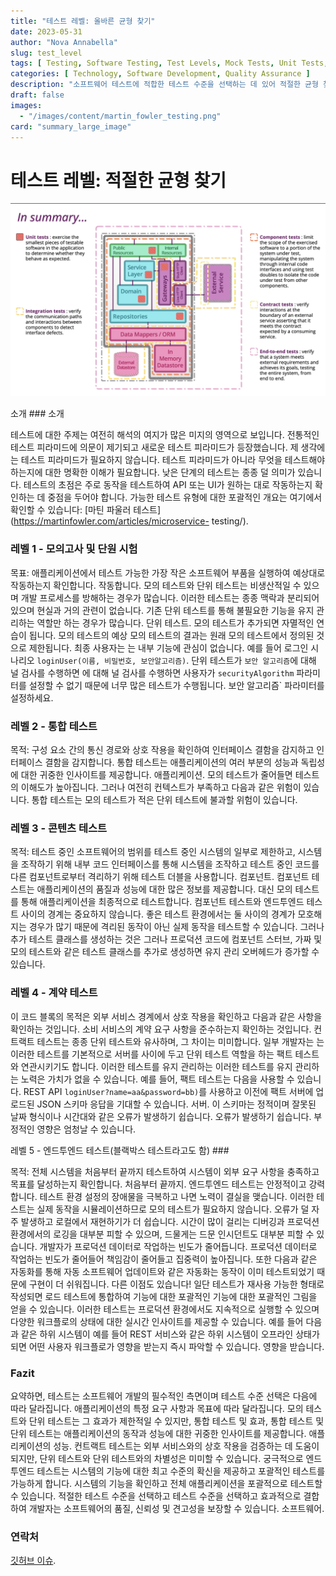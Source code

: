 ```yaml
---
title: "테스트 레벨: 올바른 균형 찾기"
date: 2023-05-31
author: "Nova Annabella"
slug: test_level
tags: [ Testing, Software Testing, Test Levels, Mock Tests, Unit Tests, Integration Tests, Component Tests, Contract Tests, End-to-End Tests ]
categories: [ Technology, Software Development, Quality Assurance ]
description: "소프트웨어 테스트에 적합한 테스트 수준을 선택하는 데 있어 적절한 균형 찾기."
draft: false
images:
  - "/images/content/martin_fowler_testing.png"
card: "summary_large_image"
---
```



# 테스트 레벨: 적절한 균형 찾기

[![testebenen](/images/content/martin_fowler_testing.png)](https://martinfowler.com/articles/microservice-testing/)

소개 ### 소개

테스트에 대한 주제는 여전히 해석의 여지가 많은 미지의 영역으로 보입니다. 전통적인 테스트 피라미드에 의문이 제기되고 새로운 테스트 피라미드가 등장했습니다. 제 생각에는 테스트 피라미드가 필요하지 않습니다. 테스트
피라미드가 아니라 무엇을 테스트해야 하는지에 대한 명확한 이해가 필요합니다. 낮은 단계의 테스트는 종종 덜 의미가 있습니다. 테스트의 초점은 주로 동작을 테스트하여 API 또는 UI가 원하는 대로 작동하는지 확인하는
데 중점을 두어야 합니다. 가능한 테스트 유형에 대한 포괄적인 개요는 여기에서 확인할 수 있습니다: [마틴 파울러 테스트](https://martinfowler.com/articles/microservice-
testing/).

### 레벨 1 - 모의고사 및 단원 시험

목표: 애플리케이션에서 테스트 가능한 가장 작은 소프트웨어 부품을 실행하여 예상대로 작동하는지 확인합니다. 작동합니다. 모의 테스트와 단위 테스트는 비생산적일 수 있으며 개발 프로세스를 방해하는 경우가 많습니다.
이러한 테스트는 종종 맥락과 분리되어 있으며 현실과 거의 관련이 없습니다. 기존 단위 테스트를 통해 불필요한 기능을 유지 관리하는 역할만 하는 경우가 많습니다. 단위 테스트. 모의 테스트가 추가되면 자멸적인 연습이
됩니다. 모의 테스트의 예상 모의 테스트의 결과는 원래 모의 테스트에서 정의된 것으로 제한됩니다. 최종 사용자는 는 내부 기능에 관심이 없습니다. 예를 들어 로그인 시나리오 `loginUser(이름, 비밀번호,
보안알고리즘)`. 단위 테스트가 `보안 알고리즘`에 대해 널 검사를 수행하면 에 대해 널 검사를 수행하면 사용자가 `securityAlgorithm` 파라미터를 설정할 수 없기 때문에 너무 많은 테스트가 수행됩니다.
보안 알고리즘` 파라미터를 설정하세요.

### 레벨 2 - 통합 테스트

목적: 구성 요소 간의 통신 경로와 상호 작용을 확인하여 인터페이스 결함을 감지하고 인터페이스 결함을 감지합니다. 통합 테스트는 애플리케이션의 여러 부분의 성능과 독립성에 대한 귀중한 인사이트를 제공합니다.
애플리케이션. 모의 테스트가 줄어들면 테스트의 이해도가 높아집니다. 그러나 여전히 컨텍스트가 부족하고 다음과 같은 위험이 있습니다. 통합 테스트는 모의 테스트가 적은 단위 테스트에 불과할 위험이 있습니다.

### 레벨 3 - 콘텐츠 테스트

목적: 테스트 중인 소프트웨어의 범위를 테스트 중인 시스템의 일부로 제한하고, 시스템을 조작하기 위해 내부 코드 인터페이스를 통해 시스템을 조작하고 테스트 중인 코드를 다른 컴포넌트로부터 격리하기 위해 테스트 더블을
사용합니다. 컴포넌트. 컴포넌트 테스트는 애플리케이션의 품질과 성능에 대한 많은 정보를 제공합니다. 대신 모의 테스트를 통해 애플리케이션을 최종적으로 테스트합니다. 컴포넌트 테스트와 엔드투엔드 테스트 사이의 경계는
중요하지 않습니다. 좋은 테스트 환경에서는 둘 사이의 경계가 모호해지는 경우가 많기 때문에 격리된 동작이 아닌 실제 동작을 테스트할 수 있습니다. 그러나 추가 테스트 클래스를 생성하는 것은 그러나 프로덕션 코드에
컴포넌트 스터브, 가짜 및 모의 테스트와 같은 테스트 클래스를 추가로 생성하면 유지 관리 오버헤드가 증가할 수 있습니다.

### 레벨 4 - 계약 테스트

이 코드 블록의 목적은 외부 서비스 경계에서 상호 작용을 확인하고 다음과 같은 사항을 확인하는 것입니다. 소비 서비스의 계약 요구 사항을 준수하는지 확인하는 것입니다. 컨트랙트 테스트는 종종 단위 테스트와
유사하며, 그 차이는 미미합니다. 일부 개발자는 는 이러한 테스트를 기본적으로 서버를 사이에 두고 단위 테스트 역할을 하는 팩트 테스트와 연관시키기도 합니다. 이러한 테스트를 유지 관리하는 이러한 테스트를 유지
관리하는 노력은 가치가 없을 수 있습니다. 예를 들어, 팩트 테스트는 다음을 사용할 수 있습니다. REST API `loginUser?name=aa&password=bb)`를 사용하고 이전에 팩트 서버에 업로드된
JSON 스키마 응답을 기대할 수 있습니다. 서버. 이 스키마는 정적이며 잘못된 날짜 형식이나 시간대와 같은 오류가 발생하기 쉽습니다. 오류가 발생하기 쉽습니다. 부정적인 영향은 엄청날 수 있습니다.

레벨 5 - 엔드투엔드 테스트(블랙박스 테스트라고도 함) ###

목적: 전체 시스템을 처음부터 끝까지 테스트하여 시스템이 외부 요구 사항을 충족하고 목표를 달성하는지 확인합니다. 처음부터 끝까지. 엔드투엔드 테스트는 안정적이고 강력합니다. 테스트 환경 설정의 장애물을 극복하고
나면 노력이 결실을 맺습니다. 이러한 테스트는 실제 동작을 시뮬레이션하므로 모의 테스트가 필요하지 않습니다. 오류가 덜 자주 발생하고 로컬에서 재현하기가 더 쉽습니다. 시간이 많이 걸리는 디버깅과 프로덕션 환경에서의
로깅을 대부분 피할 수 있으며, 드물게는 드문 인시던트도 대부분 피할 수 있습니다. 개발자가 프로덕션 데이터로 작업하는 빈도가 줄어듭니다. 프로덕션 데이터로 작업하는 빈도가 줄어들어 책임감이 줄어들고 집중력이
높아집니다. 또한 다음과 같은 자동화를 통해 자동 소프트웨어 업데이트와 같은 자동화는 동작이 이미 테스트되었기 때문에 구현이 더 쉬워집니다. 다른 이점도 있습니다! 일단 테스트가 재사용 가능한 형태로 작성되면 로드
테스트에 통합하여 기능에 대한 포괄적인 기능에 대한 포괄적인 그림을 얻을 수 있습니다. 이러한 테스트는 프로덕션 환경에서도 지속적으로 실행할 수 있으며 다양한 워크플로의 상태에 대한 실시간 인사이트를 제공할 수
있습니다. 예를 들어 다음과 같은 하위 시스템이 예를 들어 REST 서비스와 같은 하위 시스템이 오프라인 상태가 되면 어떤 사용자 워크플로가 영향을 받는지 즉시 파악할 수 있습니다. 영향을 받습니다.

### Fazit

요약하면, 테스트는 소프트웨어 개발의 필수적인 측면이며 테스트 수준 선택은 다음에 따라 달라집니다. 애플리케이션의 특정 요구 사항과 목표에 따라 달라집니다. 모의 테스트와 단위 테스트는 그 효과가 제한적일 수
있지만, 통합 테스트 및 효과, 통합 테스트 및 단위 테스트는 애플리케이션의 동작과 성능에 대한 귀중한 인사이트를 제공합니다. 애플리케이션의 성능. 컨트랙트 테스트는 외부 서비스와의 상호 작용을 검증하는 데 도움이
되지만, 단위 테스트와 단위 테스트와의 차별성은 미미할 수 있습니다. 궁극적으로 엔드투엔드 테스트는 시스템의 기능에 대한 최고 수준의 확신을 제공하고 포괄적인 테스트를 가능하게 합니다. 시스템의 기능을 확인하고 전체
애플리케이션을 포괄적으로 테스트할 수 있습니다. 적절한 테스트 수준을 선택하고 테스트 수준을 선택하고 효과적으로 결합하여 개발자는 소프트웨어의 품질, 신뢰성 및 견고성을 보장할 수 있습니다. 소프트웨어.

### 연락처

[깃허브 이슈](https://github.com/NovaAnnabella/the_unspoken/issues/new/choose).
